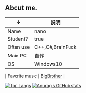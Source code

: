 ## About me.
| ↓| 説明 |
| - | - |
| Name | nano |
| Student? | true |
| Often use | C++,C#,BrainFuck |
| Main PC | 自作 |
| OS | Windows10 |

| Favorite music | [BigBrother](https://www.nicovideo.jp/watch/sm33204176) |

[![Top Langs](https://github-readme-stats.vercel.app/api/top-langs/?username=nanonanodayo)](https://github.com/anuraghazra/github-readme-stats)
[![Anurag's GitHub stats](https://github-readme-stats.vercel.app/api?username=nanonanodayo&show_icons=true&bg_color=30,e96443,904e95&title_color=fff&text_color=fff)](https://github.com/nanonanodayo)

